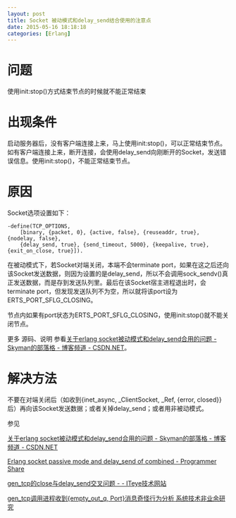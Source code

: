 ```yaml
---
layout: post
title: Socket 被动模式和delay_send结合使用的注意点
date: 2015-05-16 18:18:18
categories: [Erlang]
---
```


# 问题

使用init:stop()方式结束节点的时候就不能正常结束

# 出现条件

启动服务器后，没有客户端连接上来，马上使用init:stop()，可以正常结束节点。
如有客户端连接上来，断开连接，会使用delay_send向刚断开的Socket，发送错误信息。使用init:stop()，不能正常结束节点。

# 原因

Socket选项设置如下：

    -define(TCP_OPTIONS,
        [binary, {packet, 0}, {active, false}, {reuseaddr, true}, {nodelay, false},
        {delay_send, true}, {send_timeout, 5000}, {keepalive, true}, {exit_on_close, true}]).

在被动模式下，若Socket对端关闭，本端不会terminate port，如果在这之后还向该Socket发送数据，则因为设置的是delay_send，所以不会调用sock_sendv()真正发送数据，而是存到发送队列里。最后在该Socket宿主进程退出时，会terminate port，但发现发送队列不为空，所以就将该port设为ERTS_PORT_SFLG_CLOSING。

节点内如果有port状态为ERTS_PORT_SFLG_CLOSING，使用init:stop()就不能关闭节点。

更多 源码、说明 参看[关于erlang socket被动模式和delay_send合用的问题 - Skyman的部落格 - 博客频道 - CSDN.NET](http://blog.csdn.net/skymanwu/article/details/8739248)。

# 解决方法

不要在对端关闭后（如收到{inet_async, _ClientSocket, _Ref, {error, closed}}后）再向该Socket发送数据；或者关掉delay_send；或者用非被动模式。


参见

[关于erlang socket被动模式和delay_send合用的问题 - Skyman的部落格 - 博客频道 - CSDN.NET](http://blog.csdn.net/skymanwu/article/details/8739248)

[Erlang socket passive mode and delay_send of combined - Programmer Share](http://www.programmershare.com/1827715/)

[gen_tcp的close与delay_send交叉问题 - - ITeye技术网站](http://wqtn22.iteye.com/blog/1765741)

[gen_tcp调用进程收到{empty_out_q, Port}消息奇怪行为分析  系统技术非业余研究](http://blog.yufeng.info/archives/1489)
